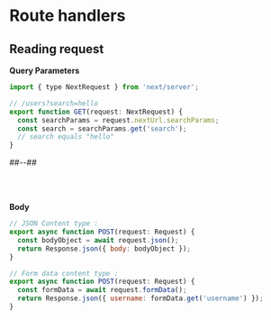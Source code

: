 <!-- .slide: class="two-column with-code " -->

# Route handlers

## Reading request

**Query Parameters**

```js
import { type NextRequest } from 'next/server';

// /users?search=hello
export function GET(request: NextRequest) {
  const searchParams = request.nextUrl.searchParams;
  const search = searchParams.get('search');
  // search equals "hello"
}
```

##--##

<br/> <br/>

**Body**

```js
// JSON Content type :
export async function POST(request: Request) {
  const bodyObject = await request.json();
  return Response.json({ body: bodyObject });
}

// Form data content type :
export async function POST(request: Request) {
  const formData = await request.formData();
  return Response.json({ username: formData.get('username') });
}
```
